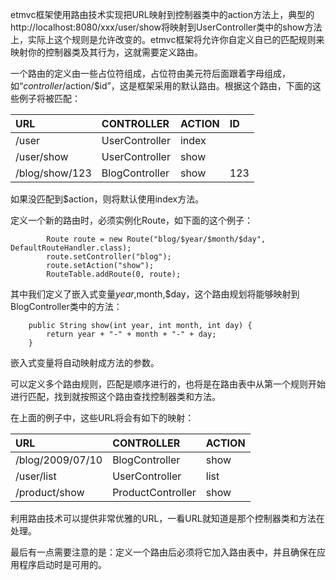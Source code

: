 etmvc框架使用路由技术实现把URL映射到控制器类中的action方法上，典型的http://localhost:8080/xxx/user/show将映射到UserController类中的show方法上，实际上这个规则是允许改变的。etmvc框架将允许你自定义自已的匹配规则来映射你的控制器类及其行为，这就需要定义路由。

一个路由的定义由一些占位符组成，占位符由美元符后面跟着字母组成，如“$controller/$action/$id”，这是框架采用的默认路由。根据这个路由，下面的这些例子将被匹配：

|URL| CONTROLLER| ACTION |ID |
|:--|:----------|:-------|:--|
|/user| UserController| index  |   |
|/user/show| UserController| show   |   |
|/blog/show/123| BlogController| show   |123 |


如果没匹配到$action，则将默认使用index方法。

定义一个新的路由时，必须实例化Route，如下面的这个例子：

```
		Route route = new Route("blog/$year/$month/$day", DefaultRouteHandler.class);
		route.setController("blog");
		route.setAction("show");
		RouteTable.addRoute(0, route);
```

其中我们定义了嵌入式变量$year,$month,$day，这个路由规划将能够映射到BlogController类中的方法：

```
	public String show(int year, int month, int day) {
		return year + "-" + month + "-" + day;
	}
```

嵌入式变量将自动映射成方法的参数。

可以定义多个路由规则，匹配是顺序进行的，也将是在路由表中从第一个规则开始进行匹配，找到就按照这个路由查找控制器类和方法。

在上面的例子中，这些URL将会有如下的映射：

|URL| CONTROLLER| ACTION |
|:--|:----------|:-------|
|/blog/2009/07/10| BlogController| show   |
|/user/list| UserController| list   |
|/product/show| ProductController| show   |


利用路由技术可以提供非常优雅的URL，一看URL就知道是那个控制器类和方法在处理。

最后有一点需要注意的是：定义一个路由后必须将它加入路由表中，并且确保在应用程序启动时是可用的。
